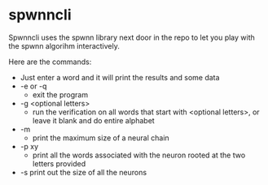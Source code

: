 # spwnncli

Spwnncli uses the spwnn library next door in the repo to let you play with the spwnn algorihm interactively.

Here are the commands:

* Just enter a word and it will print the results and some data
* -e or -q
  * exit the program
* -g \<optional letters\>
  * run the verification on all words that start with \<optional letters\>, or leave it blank and do entire alphabet
* -m
  * print the maximum size of a neural chain
* -p xy
  * print all the words associated with the neuron rooted at the two letters provided
* -s
  print out the size of all the neurons

  
